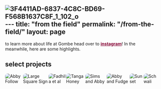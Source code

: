 ![3F4411AD-6837-4C8C-BD69-F568B1637C8F_1_102_o](https://github.com/user-attachments/assets/a523ef74-b72d-42d8-9ccd-c3fe7dee2524)---
title: "from the field"
permalink: "/from-the-field/"
layout: page
---

to learn more about life at Gombe head over to <a href="https://www.instagram.com/the_primate_diaries/?igsh=dHhtM2F2ZXMxdWNv&utm_source=qr#" style="color: #840032;"><strong>instagram</strong></a>! In the meanwhile, here are some highlights.

<!-- Swiper.js CDN -->
<link rel="stylesheet" href="https://cdn.jsdelivr.net/npm/swiper/swiper-bundle.min.css" />
<script src="https://cdn.jsdelivr.net/npm/swiper/swiper-bundle.min.js"></script>

<style>

 .swiper-container {
  width: 100%;
  max-width: 800px;
  margin: auto;
  padding-bottom: 40px; /* Extra space for pagination */
  position: relative; /* Required for positioning arrows correctly */
}

.swiper-wrapper {
  display: flex;
}

.swiper-slide {
  display: flex;
  justify-content: center;
  align-items: center;
}

.swiper-slide img {
  max-width: 100%;
  max-height: 80vh;
  width: auto;
  height: auto;
  object-fit: contain;
  border-radius: 8px;
}

/* Move pagination BELOW the carousel */
  .swiper-pagination {
    position: relative;
    bottom: -50px; /* Moves it further below */
    z-index: 10;
  }

/* Default dot color */
.swiper-pagination-bullet {
  background: gray;
  opacity: 0.5;
}

/* Active (highlighted) dot color */
.swiper-pagination-bullet-active {
  background: #850032;
  opacity: 1;
}

/* Style for the arrows */
.swiper-button-prev,
.swiper-button-next {
  color: #850032; /* Change the arrow color */
  position: absolute;
  bottom: 10px; /* Position arrows at the bottom */
  z-index: 10;
  font-size: 24px; /* Adjust arrow size */
}

/* You can customize the appearance more by adding background or borders */
.swiper-button-prev {
  left: 10px; /* Position the previous arrow to the left */
}

.swiper-button-next {
  right: 10px; /* Position the next arrow to the right */
}
</style>

<h2>select projects</h2>


<!-- Swiper Carousel -->
<div class="swiper-container">
  <div class="swiper-wrapper">
    <div class="swiper-slide">
      <img src="https://github.com/user-attachments/assets/e05021ad-40c8-44e7-a23c-bcf00a882d07" alt="Abby Follow" />
    </div>
    <div class="swiper-slide">
      <img src=" " alt="Large Square Sign" />
    </div>
    <div class="swiper-slide">
      <img src="https://github.com/user-attachments/assets/4cf453dd-9a7b-4677-8325-652d3671a5e5" alt="Fadhila et al" />
    </div>
    <div class="swiper-slide">
      <img src="https://github.com/user-attachments/assets/14e610ce-1d07-4819-bc83-5cfdb14a0307" alt=" Tanga Honey" />
    </div>
    <div class="swiper-slide">
      <img src="https://github.com/user-attachments/assets/0151df5f-fdb5-4df6-95cc-43548d8e5bfa" alt="Sims and Abby" />
    </div>
    <div class="swiper-slide">
      <img src="https://github.com/user-attachments/assets/cf8d68eb-8d48-4f40-a1b4-7afba4408070" alt="Abby and Fudge" />
    </div>
    <div class="swiper-slide">
      <img src="https://github.com/user-attachments/assets/e9f96b88-d11a-45ad-a9be-cf0614f787a8" alt="Sunset" />
    </div>
    <div class="swiper-slide">
      <img src="https://github.com/user-attachments/assets/ca5c8cc5-ec25-4fdd-8f5d-da40b7f3cebe" alt="Schwali" />
    </div>
  </div>


  <!-- Navigation Buttons -->
  <div class="swiper-button-prev"></div>
  <div class="swiper-button-next"></div>
</div>

<!-- Pagination Outside the Carousel -->
<div class="swiper-pagination"></div>

<script>
  var swiper = new Swiper(".swiper-container", {
    loop: true,
    spaceBetween: 3, // Reduce space between slides
    navigation: {
      nextEl: ".swiper-button-next",
      prevEl: ".swiper-button-prev",
    },
    pagination: {
      el: ".swiper-pagination",
      clickable: true,
    },
    autoplay: {
      delay: 7000, // Increase slide duration to 5 seconds
    },
  });
</script>
